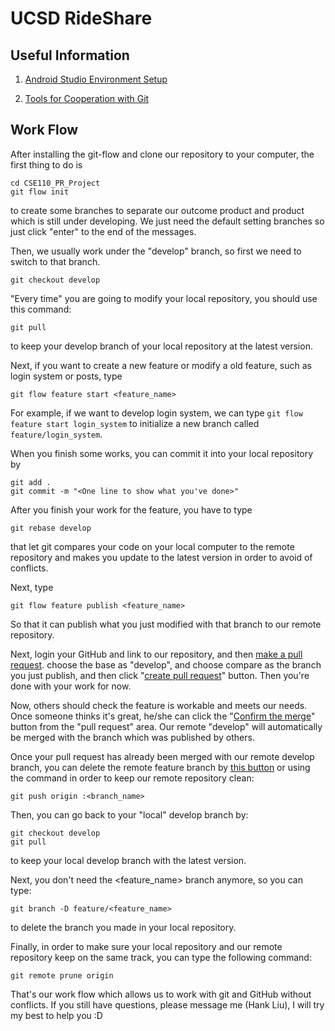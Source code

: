 # UCSD RideShare

## Useful Information

1. [Android Studio Environment Setup](https://github.com/sandrazd459/CSE110_PR_Project/wiki/Android-Environment-Setting)

2. [Tools for Cooperation with Git](https://github.com/sandrazd459/CSE110_PR_Project/wiki/Tools-for-Cooperation-with-Git)

## Work Flow

After installing the git-flow and clone our repository to your computer, the first thing to do is
```
cd CSE110_PR_Project
git flow init
```
to create some branches to separate our outcome product and product which is still under developing. We just need the default setting branches so just click "enter" to the end of the messages.

Then, we usually work under the "develop" branch, so first we need to switch to that branch.

```
git checkout develop
```

"Every time" you are going to modify your local repository, you should use this command:

```
git pull
```
to keep your develop branch of your local repository at the latest version.

Next, if you want to create a new feature or modify a old feature, such as login system or posts, type
```
git flow feature start <feature_name>
```
For example, if we want to develop login system, we can type `git flow feature start login_system` to initialize a new branch called `feature/login_system`.

When you finish some works, you can commit it into your local repository by

```
git add .
git commit -m "<One line to show what you've done>"
```

After you finish your work for the feature, you have to type
```
git rebase develop
```
that let git compares your code on your local computer to the remote repository and makes you update to the latest version in order to avoid of conflicts.

Next, type
```
git flow feature publish <feature_name>
```
So that it can publish what you just modified with that branch to our remote repository.

Next, login your GitHub and link to our repository, and then [make a pull request](http://imgur.com/HaKYlHG). choose the base as "develop", and choose compare as the branch you just publish, and then click "[create pull request](http://imgur.com/FsAl2qv)" button. Then you're done with your work for now.

Now, others should check the feature is workable and meets our needs. Once someone thinks it's great, he/she can click the "[Confirm the merge](http://imgur.com/fxMSXk9)" button from the "pull request" area. Our remote "develop" will automatically be merged with the branch which was published by others.

Once your pull request has already been merged with our remote develop branch, you can delete the remote feature branch by [this button](http://imgur.com/1C7A7rn) or using the command in order to keep our remote repository clean:
```
git push origin :<branch_name>
```

Then, you can go back to your "local" develop branch by:
```
git checkout develop
git pull
```
to keep your local develop branch with the latest version.

Next, you don't need the <feature_name> branch anymore, so you can type:
```
git branch -D feature/<feature_name>
```
to delete the branch you made in your local repository.

Finally, in order to make sure your local repository and our remote repository keep on the same track, you can type the following command:
```
git remote prune origin
```

That's our work flow which allows us to work with git and GitHub without conflicts. If you still have questions, please message me (Hank Liu), I will try my best to help you :D
